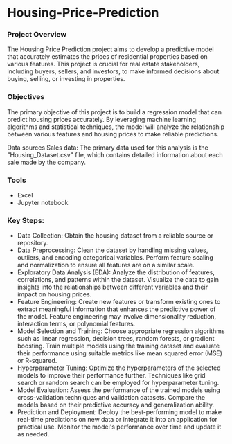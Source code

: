 # Housing-Price-Prediction

### Project Overview
The Housing Price Prediction project aims to develop a predictive model that accurately estimates the prices of residential properties based on various features. This project is crucial for real estate stakeholders, including buyers, sellers, and investors, to make informed decisions about buying, selling, or investing in properties.

### Objectives
The primary objective of this project is to build a regression model that can predict housing prices accurately. By leveraging machine learning algorithms and statistical techniques, the model will analyze the relationship between various features and housing prices to make reliable predictions.

Data sources
Sales data: The primary data used for this analysis is the "Housing_Dataset.csv" file, which contains detailed information about each sale made by the company.

### Tools
- Excel
- Jupyter notebook

### Key Steps:
- Data Collection: Obtain the housing dataset from a reliable source or repository.
- Data Preprocessing: Clean the dataset by handling missing values, outliers, and encoding categorical variables. Perform feature scaling and normalization to ensure all features are on a similar scale.
- Exploratory Data Analysis (EDA): Analyze the distribution of features, correlations, and patterns within the dataset. Visualize the data to gain insights into the relationships between different variables and their impact on housing prices.
- Feature Engineering: Create new features or transform existing ones to extract meaningful information that enhances the predictive power of the model. Feature engineering may involve dimensionality reduction, interaction terms, or polynomial features.
- Model Selection and Training: Choose appropriate regression algorithms such as linear regression, decision trees, random forests, or gradient boosting. Train multiple models using the training dataset and evaluate their performance using suitable metrics like mean squared error (MSE) or R-squared.
- Hyperparameter Tuning: Optimize the hyperparameters of the selected models to improve their performance further. Techniques like grid search or random search can be employed for hyperparameter tuning.
- Model Evaluation: Assess the performance of the trained models using cross-validation techniques and validation datasets. Compare the models based on their predictive accuracy and generalization ability.
- Prediction and Deployment: Deploy the best-performing model to make real-time predictions on new data or integrate it into an application for practical use. Monitor the model's performance over time and update it as needed.
